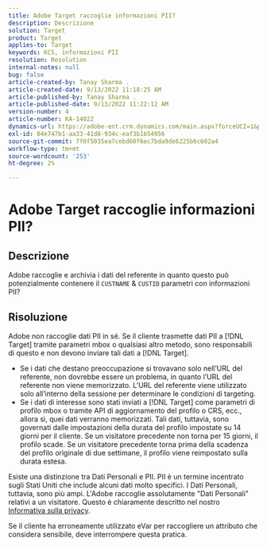 ```yaml
---
title: Adobe Target raccoglie informazioni PII?
description: Descrizione
solution: Target
product: Target
applies-to: Target
keywords: KCS, informazioni PII
resolution: Resolution
internal-notes: null
bug: false
article-created-by: Tanay Sharma .
article-created-date: 9/13/2022 11:18:25 AM
article-published-by: Tanay Sharma .
article-published-date: 9/13/2022 11:22:12 AM
version-number: 4
article-number: KA-14022
dynamics-url: https://adobe-ent.crm.dynamics.com/main.aspx?forceUCI=1&pagetype=entityrecord&etn=knowledgearticle&id=a535a7c3-5533-ed11-9db1-002248086735
exl-id: 04e747b1-aa33-41d8-934c-eaf3b1b54956
source-git-commit: 7f0f5035ea7cebd60f6ec7bda9de6225b6c602a4
workflow-type: tm+mt
source-wordcount: '253'
ht-degree: 2%

---
```


# Adobe Target raccoglie informazioni PII?

## Descrizione

Adobe raccoglie e archivia i dati del referente in quanto questo può potenzialmente contenere il `CUSTNAME` &amp; `CUSTID` parametri con informazioni PII?

## Risoluzione




Adobe non raccoglie dati PII in sé. Se il cliente trasmette dati PII a [!DNL Target] tramite parametri mbox o qualsiasi altro metodo, sono responsabili di questo e non devono inviare tali dati a [!DNL Target].



- Se i dati che destano preoccupazione si trovavano solo nell’URL del referente, non dovrebbe essere un problema, in quanto l’URL del referente non viene memorizzato. L’URL del referente viene utilizzato solo all’interno della sessione per determinare le condizioni di targeting.
- Se i dati di interesse sono stati inviati a [!DNL Target] come parametri di profilo mbox o tramite API di aggiornamento del profilo o CRS, ecc., allora sì, quei dati verranno memorizzati. Tali dati, tuttavia, sono governati dalle impostazioni della durata del profilo impostate su 14 giorni per il cliente. Se un visitatore precedente non torna per 15 giorni, il profilo scade. Se un visitatore precedente torna prima della scadenza del profilo originale di due settimane, il profilo viene reimpostato sulla durata estesa.


Esiste una distinzione tra Dati Personali e PII. PII è un termine incentrato sugli Stati Uniti che include alcuni dati molto specifici. I Dati Personali, tuttavia, sono più ampi. L&#39;Adobe raccoglie assolutamente &quot;Dati Personali&quot; relativi a un visitatore. Questo è chiaramente descritto nel nostro [Informativa sulla privacy](https://www.adobe.com/it/privacy/marketing-cloud.html).



Se il cliente ha erroneamente utilizzato eVar per raccogliere un attributo che considera sensibile, deve interrompere questa pratica.
